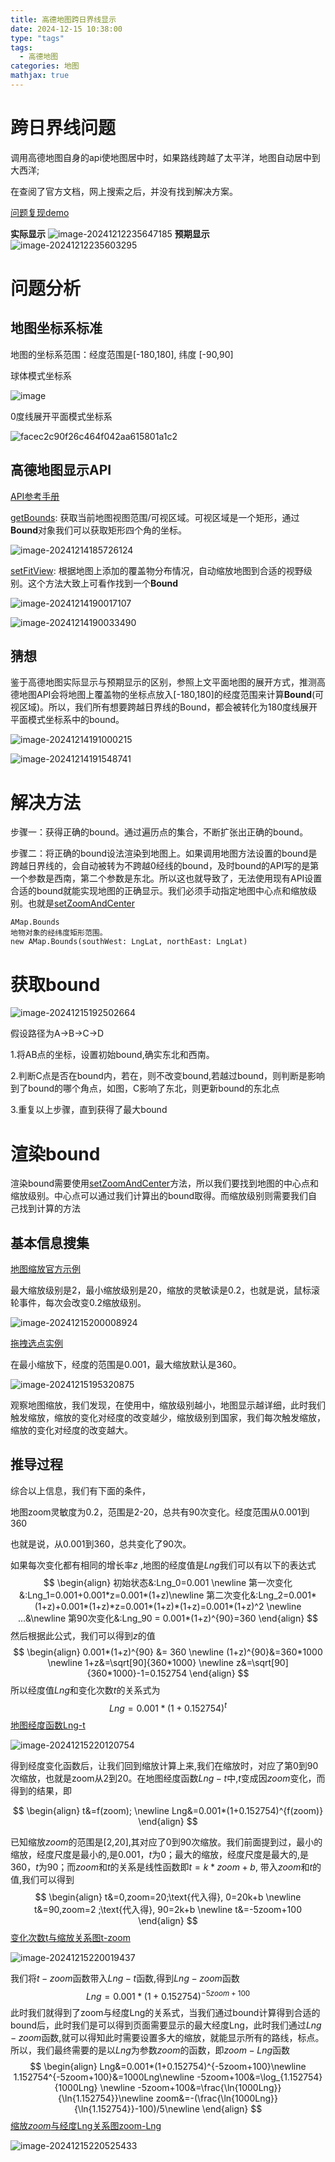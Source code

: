 ```yaml
---
title: 高德地图跨日界线显示
date: 2024-12-15 10:38:00
type: "tags"
tags:
  - 高德地图
categories: 地图
mathjax: true
---
```



# 跨日界线问题

调用高德地图自身的api使地图居中时，如果路线跨越了太平洋，地图自动居中到大西洋;

在查阅了官方文档，网上搜索之后，并没有找到解决方案。

[问题复现demo](https://codepen.io/xiaowinter/pen/EaYgOVY?editors=1011)

<!-- more -->
**实际显示**
![image-20241212235647185](https://typora-huang-cong.oss-cn-shanghai.aliyuncs.com/image-20241212235647185.png)
**预期显示**
![image-20241212235603295](https://typora-huang-cong.oss-cn-shanghai.aliyuncs.com/image-20241212235603295.png)



# 问题分析

## 地图坐标系标准

地图的坐标系范围：经度范围是[-180,180], 纬度 [-90,90]

球体模式坐标系

![image](https://typora-huang-cong.oss-cn-shanghai.aliyuncs.com/image.png)

0度线展开平面模式坐标系

![facec2c90f26c464f042aa615801a1c2](https://typora-huang-cong.oss-cn-shanghai.aliyuncs.com/facec2c90f26c464f042aa615801a1c2.jpg)

## 高德地图显示API

[API参考手册](https://lbs.amap.com/api/javascript-api-v2/documentation)

[getBounds](https://lbs.amap.com/api/javascript-api-v2/documentation#mapgetbounds): 获取当前地图视图范围/可视区域。可视区域是一个矩形，通过**Bound**对象我们可以获取矩形四个角的坐标。

![image-20241214185726124](https://typora-huang-cong.oss-cn-shanghai.aliyuncs.com/image-20241214185726124.png)



[setFitView](https://lbs.amap.com/api/javascript-api-v2/documentation#mapsetfitview): 根据地图上添加的覆盖物分布情况，自动缩放地图到合适的视野级别。这个方法大致上可看作找到一个**Bound**

![image-20241214190017107](https://typora-huang-cong.oss-cn-shanghai.aliyuncs.com/image-20241214190017107.png)

![image-20241214190033490](https://typora-huang-cong.oss-cn-shanghai.aliyuncs.com/image-20241214190033490.png)

## 猜想



鉴于高德地图实际显示与预期显示的区别，参照上文平面地图的展开方式，推测高德地图API会将地图上覆盖物的坐标点放入[-180,180]的经度范围来计算**Bound**(可视区域)。所以，我们所有想要跨越日界线的Bound，都会被转化为180度线展开平面模式坐标系中的bound。

![image-20241214191000215](https://typora-huang-cong.oss-cn-shanghai.aliyuncs.com/image-20241214191000215.png)

![image-20241214191548741](https://typora-huang-cong.oss-cn-shanghai.aliyuncs.com/image-20241214191548741.png)



# 解决方法

步骤一：获得正确的bound。通过遍历点的集合，不断扩张出正确的bound。

步骤二：将正确的bound设法渲染到地图上。如果调用地图方法设置的bound是跨越日界线的，会自动被转为不跨越0经线的bound，及时bound的API写的是第一个参数是西南，第二个参数是东北。所以这也就导致了，无法使用现有API设置合适的bound就能实现地图的正确显示。我们必须手动指定地图中心点和缩放级别。也就是[setZoomAndCenter](https://lbs.amap.com/api/javascript-api-v2/documentation#mapsetzoomandcenter)

```
AMap.Bounds
地物对象的经纬度矩形范围。
new AMap.Bounds(southWest: LngLat, northEast: LngLat)
```



# 获取bound

![image-20241215192502664](https://typora-huang-cong.oss-cn-shanghai.aliyuncs.com/image-20241215192502664.png)

假设路径为A->B->C->D

1.将AB点的坐标，设置初始bound,确实东北和西南。

2.判断C点是否在bound内，若在，则不改变bound,若越过bound，则判断是影响到了bound的哪个角点，如图，C影响了东北，则更新bound的东北点

3.重复以上步骤，直到获得了最大bound

# 渲染bound

渲染bound需要使用[setZoomAndCenter](https://lbs.amap.com/api/javascript-api-v2/documentation#mapsetzoomandcenter)方法，所以我们要找到地图的中心点和缩放级别。中心点可以通过我们计算出的bound取得。而缩放级别则需要我们自己找到计算的方法

## 基本信息搜集

[地图缩放官方示例](https://lbs.amap.com/demo/amap-ui/demos/amap-ui-basiccontrol/zoom)

最大缩放级别是2，最小缩放级别是20，缩放的灵敏读是0.2，也就是说，鼠标滚轮事件，每次会改变0.2缩放级别。

![image-20241215200008924](https://typora-huang-cong.oss-cn-shanghai.aliyuncs.com/image-20241215200008924.png)



[拖拽选点实例](https://lbs.amap.com/demo/amap-ui/demos/amap-ui-positionpicker/position-picker)

在最小缩放下，经度的范围是0.001，最大缩放默认是360。

![image-20241215195320875](https://typora-huang-cong.oss-cn-shanghai.aliyuncs.com/image-20241215195320875.png)



观察地图缩放，我们发现，在使用中，缩放级别越小，地图显示越详细，此时我们触发缩放，缩放的变化对经度的改变越少，缩放级别到国家，我们每次触发缩放，缩放的变化对经度的改变越大。

## 推导过程

综合以上信息，我们有下面的条件，

地图zoom灵敏度为0.2，范围是2-20，总共有90次变化。经度范围从0.001到360

也就是说，从0.001到360，总共变化了90次。



如果每次变化都有相同的增长率$z$ ,地图的经度值是$Lng$我们可以有以下的表达式
$$
\begin{align}
初始状态&:Lng_0=0.001 \newline
第一次变化&:Lng_1=0.001+0.001*z=0.001*(1+z)\newline
第二次变化&:Lng_2=0.001*(1+z)+0.001*(1+z)*z=0.001*(1+z)*(1+z)=0.001*(1+z)^2 \newline
...&\newline
第90次变化&:Lng_90 = 0.001*(1+z)^{90}=360
\end{align}
$$
然后根据此公式，我们可以得到$z$的值
$$
\begin{align}
0.001*(1+z)^{90} &= 360 \newline
(1+z)^{90}&=360*1000 \newline
1+z&=\sqrt[90]{360*1000} \newline
z&=\sqrt[90]{360*1000}-1=0.152754
\end{align}
$$
所以经度值$Lng$和变化次数$t$的关系式为
$$
Lng = 0.001*(1+0.152754)^{t}
$$
[地图经度函数Lng-t](https://www.desmos.com/calculator/ia4dnvha2w)



![image-20241215220120754](https://typora-huang-cong.oss-cn-shanghai.aliyuncs.com/image-20241215220120754.png)





得到经度变化函数后，让我们回到缩放计算上来,我们在缩放时，对应了第0到90次缩放，也就是zoom从2到20。在地图经度函数$Lng-t$中,$t$变成因$zoom$变化，而得到的结果，即

$$
\begin{align}
t&=f(zoom); \newline
Lng&=0.001*(1+0.152754)^{f(zoom)}
\end{align}
$$




已知缩放$zoom$的范围是[2,20],其对应了0到90次缩放。我们前面提到过，最小的缩放，经度尺度是最小的,是0.001，$t$为0；最大的缩放，经度尺度是最大的,是360，$t$为90；而$zoom$和$t$的关系是线性函数即$t=k*zoom+b$, 带入$zoom$和$t$的值,我们可以得到
$$
\begin{align}
t&=0,zoom=20;\text{代入得},
0=20k+b \newline
t&=90,zoom=2 ;\text{代入得},
90=2k+b \newline
t&=-5zoom+100
\end{align}
$$
[变化次数t与缩放关系图t-zoom](https://www.desmos.com/calculator/6tgrgfuasw)

![image-20241215220019437](https://typora-huang-cong.oss-cn-shanghai.aliyuncs.com/image-20241215220019437.png)

我们将$t-zoom$函数带入$Lng-t$函数,得到$Lng-zoom$函数
$$
Lng=0.001*(1+0.152754)^{-5zoom+100}
$$
此时我们就得到了zoom与经度Lng的关系式，当我们通过bound计算得到合适的bound后，此时我们是可以得到页面需要显示的最大经度Lng，此时我们通过$Lng-zoom$函数,就可以得知此时需要设置多大的缩放，就能显示所有的路线，标点。所以，我们最终需要的是以$Lng$为参数$zoom$的函数，即$zoom-Lng$函数
$$
\begin{align}
Lng&=0.001*(1+0.152754)^{-5zoom+100}\newline
1.152754^{-5zoom+100}&=1000Lng\newline
-5zoom+100&=\log_{1.152754}{1000Lng} \newline
-5zoom+100&=\frac{\ln{1000Lng}}{\ln{1.152754}}\newline
zoom&=-(\frac{\ln{1000Lng}}{\ln{1.152754}}-100)/5\newline
\end{align}
$$
[缩放$zoom$与经度Lng关系图zoom-Lng](https://www.desmos.com/calculator/2czbv6sy38)

![image-20241215220525433](https://typora-huang-cong.oss-cn-shanghai.aliyuncs.com/image-20241215220525433.png)



